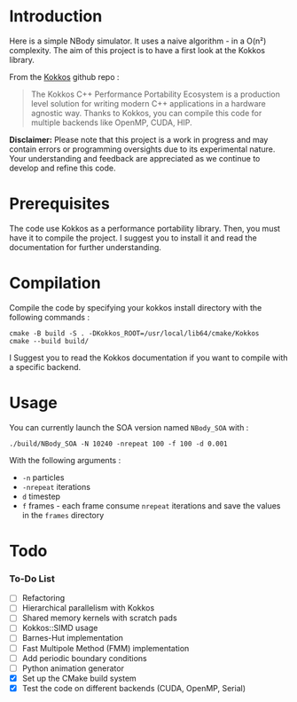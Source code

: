 # Introduction

Here is a simple NBody simulator. It uses a naive algorithm - in a O(n²) complexity. 
The aim of this project is to have a first look at the Kokkos library.

From the [Kokkos](https://github.com/kokkos) github repo : 
> The Kokkos C++ Performance Portability Ecosystem is a production level solution for writing modern C++ applications in a hardware agnostic way.
Thanks to Kokkos, you can compile this code for multiple backends like OpenMP, CUDA, HIP. 


**Disclaimer:** Please note that this project is a work in progress and may contain errors or programming oversights due to its experimental nature. Your understanding and feedback are appreciated as we continue to develop and refine this code.


# Prerequisites
The code use Kokkos as a performance portability library. Then, you must have it to compile the project.
I suggest you to install it and read the documentation for further understanding. 


# Compilation
Compile the code by specifying your kokkos install directory with the following commands : 
```
cmake -B build -S . -DKokkos_ROOT=/usr/local/lib64/cmake/Kokkos
cmake --build build/
```
I Suggest you to read the Kokkos documentation if you want to compile with a specific backend. 


# Usage
You can currently launch the SOA version named `NBody_SOA` with :
```
./build/NBody_SOA -N 10240 -nrepeat 100 -f 100 -d 0.001
```
With the following arguments : 
- `-n` particles
- `-nrepeat` iterations
- `d` timestep
- `f` frames - each frame consume `nrepeat` iterations and save the values in the `frames` directory

# Todo 
### To-Do List

- [ ] Refactoring
- [ ] Hierarchical parallelism with Kokkos
- [ ] Shared memory kernels with scratch pads
- [ ] Kokkos::SIMD usage
- [ ] Barnes-Hut implementation
- [ ] Fast Multipole Method (FMM) implementation
- [ ] Add periodic boundary conditions
- [ ] Python animation generator
- [x] Set up the CMake build system
- [x] Test the code on different backends (CUDA, OpenMP, Serial)
